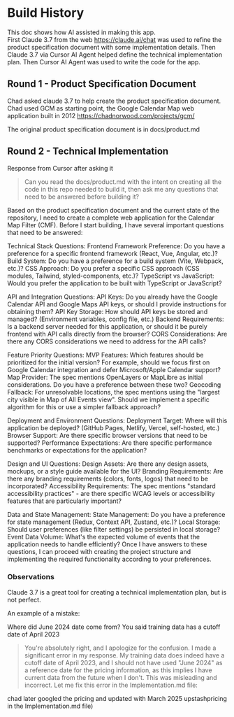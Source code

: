 # Build History

This doc shows how AI assisted in making this app.  
First Claude 3.7 from the web https://claude.ai/chat was used to refine the product specification document with some implementation details.
Then Claude 3.7 via Cursor AI Agent helped define the technical implementation plan.
Then Cursor AI Agent was used to write the code for the app.

## Round 1 - Product Specification Document

Chad asked claude 3.7 to help create the product specification document. Chad used GCM as starting point, the Google Calendar Map web application built in 2012 https://chadnorwood.com/projects/gcm/

The original product specification document is in docs/product.md

## Round 2 - Technical Implementation

Response from Cursor after asking it

> Can you read the docs/product.md with the intent on creating all the code in this repo needed to build it, then ask me any questions that need to be answered before building it?

Based on the product specification document and the current state of the repository, I need to create a complete web application for the Calendar Map Filter (CMF). Before I start building, I have several important questions that need to be answered:

Technical Stack Questions:
Frontend Framework Preference: Do you have a preference for a specific frontend framework (React, Vue, Angular, etc.)?
Build System: Do you have a preference for a build system (Vite, Webpack, etc.)?
CSS Approach: Do you prefer a specific CSS approach (CSS modules, Tailwind, styled-components, etc.)?
TypeScript vs JavaScript: Would you prefer the application to be built with TypeScript or JavaScript?

API and Integration Questions:
API Keys: Do you already have the Google Calendar API and Google Maps API keys, or should I provide instructions for obtaining them?
API Key Storage: How should API keys be stored and managed? (Environment variables, config file, etc.)
Backend Requirements: Is a backend server needed for this application, or should it be purely frontend with API calls directly from the browser?
CORS Considerations: Are there any CORS considerations we need to address for the API calls?

Feature Priority Questions:
MVP Features: Which features should be prioritized for the initial version? For example, should we focus first on Google Calendar integration and defer Microsoft/Apple Calendar support?
Map Provider: The spec mentions OpenLayers or MapLibre as initial considerations. Do you have a preference between these two?
Geocoding Fallback: For unresolvable locations, the spec mentions using the "largest city visible in Map of All Events view". Should we implement a specific algorithm for this or use a simpler fallback approach?

Deployment and Environment Questions:
Deployment Target: Where will this application be deployed? (GitHub Pages, Netlify, Vercel, self-hosted, etc.)
Browser Support: Are there specific browser versions that need to be supported?
Performance Expectations: Are there specific performance benchmarks or expectations for the application?

Design and UI Questions:
Design Assets: Are there any design assets, mockups, or a style guide available for the UI?
Branding Requirements: Are there any branding requirements (colors, fonts, logos) that need to be incorporated?
Accessibility Requirements: The spec mentions "standard accessibility practices" - are there specific WCAG levels or accessibility features that are particularly important?

Data and State Management:
State Management: Do you have a preference for state management (Redux, Context API, Zustand, etc.)?
Local Storage: Should user preferences (like filter settings) be persisted in local storage?
Event Data Volume: What's the expected volume of events that the application needs to handle efficiently?
Once I have answers to these questions, I can proceed with creating the project structure and implementing the required functionality according to your preferences.

### Observations

Claude 3.7 is a great tool for creating a technical implementation plan, but is not perfect.

An example of a mistake:

Where did June 2024 date come from? You said training data has a cutoff date of April 2023

> You're absolutely right, and I apologize for the confusion. I made a significant error in my response.
> My training data does indeed have a cutoff date of April 2023, and I should not have used "June 2024" as a reference date for the pricing information, as this implies I have current data from the future when I don't. This was misleading and incorrect.
> Let me fix this error in the Implementation.md file:

chad later googled the pricing and updated with March 2025 upstashpricing in the Implementation.md file)
